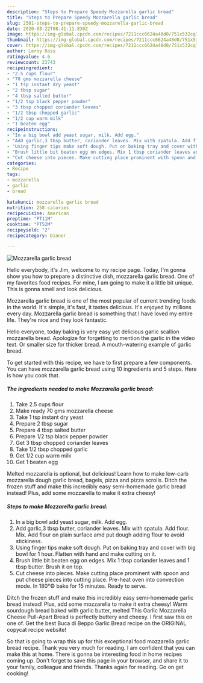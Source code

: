 ```yaml
---
description: "Steps to Prepare Speedy Mozzarella garlic bread"
title: "Steps to Prepare Speedy Mozzarella garlic bread"
slug: 2501-steps-to-prepare-speedy-mozzarella-garlic-bread
date: 2020-08-22T08:41:11.830Z
image: https://img-global.cpcdn.com/recipes/7211ccc6624a48d0/751x532cq70/mozzarella-garlic-bread-recipe-main-photo.jpg
thumbnail: https://img-global.cpcdn.com/recipes/7211ccc6624a48d0/751x532cq70/mozzarella-garlic-bread-recipe-main-photo.jpg
cover: https://img-global.cpcdn.com/recipes/7211ccc6624a48d0/751x532cq70/mozzarella-garlic-bread-recipe-main-photo.jpg
author: Leroy Ross
ratingvalue: 4.6
reviewcount: 23743
recipeingredient:
- "2.5 cups flour"
- "70 gms mozzarella cheese"
- "1 tsp instant dry yeast"
- "2 tbsp sugar"
- "4 tbsp salted butter"
- "1/2 tsp black pepper powder"
- "3 tbsp chopped coriander leaves"
- "1/2 tbsp chopped garlic"
- "1/2 cup warm milk"
- "1 beaten egg"
recipeinstructions:
- "In a big bowl add yeast sugar, milk. Add egg."
- "Add garlic,3 tbsp butter, coriander leaves. Mix with spatula. Add flour. Mix. Add flour on plain surface amd put dough adding flour to avoid stickiness."
- "Using finger tips make soft dough. Put on baking tray and cover with big bowl for 1 hour. Flatten with hand and make cutting on it."
- "Brush little bit beaten egg on edges. Mix 1 tbsp coriander leaves and 1 tbsp butter. Brush it on top."
- "Cut cheese into pieces. Make cutting place prominent with spoon and put cheese pieces into cutting place. Pre-heat oven into convection mode. In 180°© bake for 15 minutes. Ready to serve."
categories:
- Recipe
tags:
- mozzarella
- garlic
- bread

katakunci: mozzarella garlic bread 
nutrition: 258 calories
recipecuisine: American
preptime: "PT11M"
cooktime: "PT52M"
recipeyield: "2"
recipecategory: Dinner

---
```



![Mozzarella garlic bread](https://img-global.cpcdn.com/recipes/7211ccc6624a48d0/751x532cq70/mozzarella-garlic-bread-recipe-main-photo.jpg)

Hello everybody, it's Jim, welcome to my recipe page. Today, I'm gonna show you how to prepare a distinctive dish, mozzarella garlic bread. One of my favorites food recipes. For mine, I am going to make it a little bit unique. This is gonna smell and look delicious.

Mozzarella garlic bread is one of the most popular of current trending foods in the world. It's simple, it's fast, it tastes delicious. It's enjoyed by millions every day. Mozzarella garlic bread is something that I have loved my entire life. They're nice and they look fantastic.

Hello everyone, today baking is very easy yet delicious garlic scallion mozzarella bread. Apologize for forgetting to mention the garlic in the video text. Or smaller size for thicker bread. A mouth-watering example of garlic bread.


To get started with this recipe, we have to first prepare a few components. You can have mozzarella garlic bread using 10 ingredients and 5 steps. Here is how you cook that.

<!--inarticleads1-->

##### The ingredients needed to make Mozzarella garlic bread:

1. Take 2.5 cups flour
1. Make ready 70 gms mozzarella cheese
1. Take 1 tsp instant dry yeast
1. Prepare 2 tbsp sugar
1. Prepare 4 tbsp salted butter
1. Prepare 1/2 tsp black pepper powder
1. Get 3 tbsp chopped coriander leaves
1. Take 1/2 tbsp chopped garlic
1. Get 1/2 cup warm milk
1. Get 1 beaten egg


Melted mozzarella is optional, but delicious! Learn how to make low-carb mozzarella dough garlic bread, bagels, pizza and pizza scrolls. Ditch the frozen stuff and make this incredibly easy semi-homemade garlic bread instead! Plus, add some mozzarella to make it extra cheesy! 

<!--inarticleads2-->

##### Steps to make Mozzarella garlic bread:

1. In a big bowl add yeast sugar, milk. Add egg.
1. Add garlic,3 tbsp butter, coriander leaves. Mix with spatula. Add flour. Mix. Add flour on plain surface amd put dough adding flour to avoid stickiness.
1. Using finger tips make soft dough. Put on baking tray and cover with big bowl for 1 hour. Flatten with hand and make cutting on it.
1. Brush little bit beaten egg on edges. Mix 1 tbsp coriander leaves and 1 tbsp butter. Brush it on top.
1. Cut cheese into pieces. Make cutting place prominent with spoon and put cheese pieces into cutting place. Pre-heat oven into convection mode. In 180°© bake for 15 minutes. Ready to serve.


Ditch the frozen stuff and make this incredibly easy semi-homemade garlic bread instead! Plus, add some mozzarella to make it extra cheesy! Warm sourdough bread baked with garlic butter, melted This Garlic Mozzarella Cheese Pull-Apart Bread is perfectly buttery and cheesy. I first saw this on one of. Get the best Buca di Beppo Garlic Bread recipe on the ORIGINAL copycat recipe website! 

So that is going to wrap this up for this exceptional food mozzarella garlic bread recipe. Thank you very much for reading. I am confident that you can make this at home. There is gonna be interesting food in home recipes coming up. Don't forget to save this page in your browser, and share it to your family, colleague and friends. Thanks again for reading. Go on get cooking!
